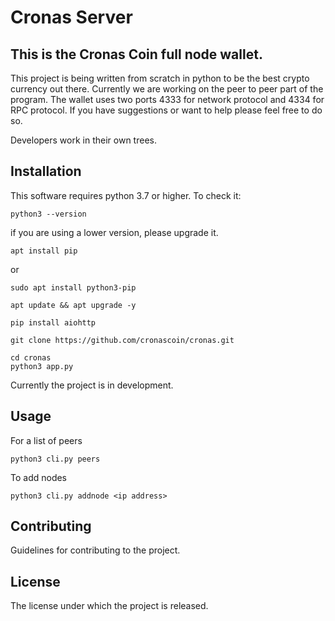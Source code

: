 # Cronas Server

## This is the Cronas Coin full node wallet.

This project is being written from scratch in python to be the best crypto currency out there. Currently we are working on the peer to peer part of the program. The wallet uses two ports 4333 for network protocol and 4334 for RPC protocol. If you have suggestions or want to help please feel free to do so.

Developers work in their own trees.

## Installation
This software requires python 3.7 or higher. To check it:
```
python3 --version
```
if you are using a lower version, please upgrade it.
```
apt install pip
```
or 
```
sudo apt install python3-pip
```
```
apt update && apt upgrade -y
```
```
pip install aiohttp
```
```
git clone https://github.com/cronascoin/cronas.git
```
```
cd cronas
python3 app.py
```

Currently the project is in development.

## Usage

For a list of peers
```
python3 cli.py peers
```
To add nodes
```
python3 cli.py addnode <ip address>
```


## Contributing

Guidelines for contributing to the project.

## License

The license under which the project is released.

